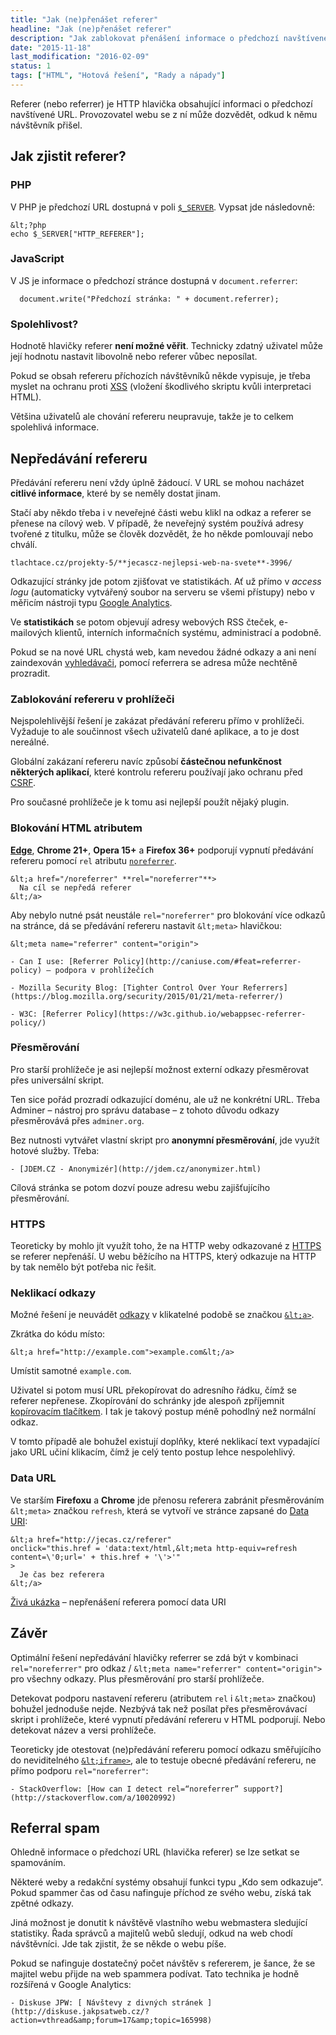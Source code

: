 ```yaml
---
title: "Jak (ne)přenášet referer"
headline: "Jak (ne)přenášet referer"
description: "Jak zablokovat přenášení informace o předchozí navštívené stránce."
date: "2015-11-18"
last_modification: "2016-02-09"
status: 1
tags: ["HTML", "Hotová řešení", "Rady a nápady"]
---
```


Referer (nebo referrer) je HTTP hlavička obsahující informaci o předchozí navštívené URL. Provozovatel webu se z ní může dozvědět, odkud k němu návštěvník přišel.

## Jak zjistit referer?

### PHP

V PHP je předchozí URL dostupná v poli [`$_SERVER`](/server). Vypsat jde následovně:

```
&lt;?php
echo $_SERVER["HTTP_REFERER"];
```

### JavaScript

V JS je informace o předchozí stránce dostupná v `document.referrer`:

      document.write("Předchozí stránka: " + document.referrer);

### Spolehlivost?

Hodnotě hlavičky referer **není možné věřit**. Technicky zdatný uživatel může její hodnotu nastavit libovolně nebo referer vůbec neposílat.

Pokud se obsah refereru příchozích návštěvníků někde vypisuje, je třeba myslet na ochranu proti [XSS](/xss) (vložení škodlivého skriptu kvůli interpretaci HTML).

Většina uživatelů ale chování refereru neupravuje, takže je to celkem spolehlivá informace.

## Nepředávání refereru

Předávání refereru není vždy úplně žádoucí. V URL se mohou nacházet **citlivé informace**, které by se neměly dostat jinam.

Stačí aby někdo třeba i v neveřejné části webu klikl na odkaz a referer se přenese na cílový web. V případě, že neveřejný systém používá adresy tvořené z titulku, může se člověk dozvědět, že ho někde pomlouvají nebo chválí.

```
tlachtace.cz/projekty-5/**jecascz-nejlepsi-web-na-svete**-3996/
```

Odkazující stránky jde potom zjišťovat ve statistikách. Ať už přímo v *access logu* (automaticky vytvářený soubor na serveru se všemi přístupy) nebo v měřicím nástroji typu [Google Analytics](/ga).

Ve **statistikách** se potom objevují adresy webových RSS čteček, e-mailových klientů, interních informačních systému, administrací a podobně.

Pokud se na nové URL chystá web, kam nevedou žádné odkazy a ani není zaindexován [vyhledávači](/seo), pomocí referrera se adresa může nechtěně prozradit.

### Zablokování refereru v prohlížeči

Nejspolehlivější řešení je zakázat předávání refereru přímo v prohlížeči. Vyžaduje to ale součinnost všech uživatelů dané aplikace, a to je dost nereálné.

Globální zakázaní refereru navíc způsobí **částečnou nefunkčnost některých aplikací**, které kontrolu refereru používají jako ochranu před [CSRF](/bezpecnost#csrf).

Pro současné prohlížeče je k tomu asi nejlepší použít nějaký plugin.

### Blokování HTML atributem

[**Edge**](/microsoft-edge), **Chrome 21+**, **Opera 15+** a **Firefox 36+** podporují vypnutí předávání refereru pomocí `rel` atributu [`noreferrer`](/noreferrer).

```
&lt;a href="/noreferrer" **rel="noreferrer"**>
  Na cíl se nepředá referer
&lt;/a>
```

Aby nebylo nutné psát neustále `rel="noreferrer"` pro blokování více odkazů na stránce, dá se předávání refereru nastavit `&lt;meta>` hlavičkou:

```
&lt;meta name="referrer" content="origin">
```

    - Can I use: [Referrer Policy](http://caniuse.com/#feat=referrer-policy) – podpora v prohlížečích

    - Mozilla Security Blog: [Tighter Control Over Your Referrers](https://blog.mozilla.org/security/2015/01/21/meta-referrer/)

    - W3C: [Referrer Policy](https://w3c.github.io/webappsec-referrer-policy/)

### Přesměrování

Pro starší prohlížeče je asi nejlepší možnost externí odkazy přesměrovat přes universální skript.

Ten sice pořád prozradí odkazující doménu, ale už ne konkrétní URL. Třeba Adminer – nástroj pro správu database – z tohoto důvodu odkazy přesměrovává přes `adminer.org`.

Bez nutnosti vytvářet vlastní skript pro **anonymní přesměrování**, jde využít hotové služby. Třeba:

    - [JDEM.CZ - Anonymizér](http://jdem.cz/anonymizer.html)

Cílová stránka se potom dozví pouze adresu webu zajišťujícího přesměrování.

### HTTPS

Teoreticky by mohlo jít využít toho, že na HTTP weby odkazované z [HTTPS](/https#referer) se referer nepřenáší. U webu běžícího na HTTPS, který odkazuje na HTTP by tak nemělo být potřeba nic řešit.

### Neklikací odkazy

Možné řešení je neuvádět [odkazy](/odkazy) v klikatelné podobě se značkou [`&lt;a>`](/odkaz).

Zkrátka do kódu místo:

```
&lt;a href="http://example.com">example.com&lt;/a>
```

Umístit samotné `example.com`.

Uživatel si potom musí URL překopírovat do adresního řádku, čímž se referer nepřenese. Zkopírování do schránky jde alespoň zpříjemnit [kopírovacím tlačítkem](/kopirovat). I tak je takový postup méně pohodlný než normální odkaz.

V tomto případě ale bohužel existují doplňky, které neklikací text vypadající jako URL učiní klikacím, čímž je celý tento postup lehce nespolehlivý.

### Data URL

Ve starším **Firefoxu** a **Chrome** jde přenosu referera zabránit přesměrováním `&lt;meta>` značkou `refresh`, která se vytvoří ve stránce zapsané do [Data URI](/data-uri):

```
&lt;a href="http://jecas.cz/referer" 
onclick="this.href = 'data:text/html,&lt;meta http-equiv=refresh content=\'0;url=' + this.href + '\'>'"
>
  Je čas bez referera
&lt;/a>
```

[Živá ukázka](http://kod.djpw.cz/qhub) – nepřenášení referera pomocí data URI

## Závěr

Optimální řešení nepředávání hlavičky referrer se zdá být v kombinaci `rel="noreferrer"` pro odkaz / `&lt;meta name="referrer" content="origin">` pro všechny odkazy. Plus přesměrování pro starší prohlížeče.

Detekovat podporu nastavení refereru (atributem `rel` i `&lt;meta>` značkou) bohužel jednoduše nejde. Nezbývá tak než posílat přes přesměrovávací skript i prohlížeče, které vypnutí předávání refereru v HTML podporují. Nebo detekovat název a versi prohlížeče.

Teoreticky jde otestovat (ne)předávání refereru pomocí odkazu směřujícího do neviditelného [`&lt;iframe>`](/ramy#iframe), ale to testuje obecné předávání refereru, ne přímo podporu `rel="noreferrer"`:

    - StackOverflow: [How can I detect rel=“noreferrer” support?](http://stackoverflow.com/a/10020992)

## Referral spam

Ohledně informace o předchozí URL (hlavička referer) se lze setkat se spamováním.

Některé weby a redakční systémy obsahují funkci typu „Kdo sem odkazuje“. Pokud spammer čas od času nafinguje příchod ze svého webu, získá tak zpětné odkazy.

Jiná možnost je donutit k návštěvě vlastního webu webmastera sledující statistiky. Řada správců a majitelů webů sledují, odkud na web chodí návštěvníci. Jde tak zjistit, že se někde o webu píše.

Pokud se nafinguje dostatečný počet návštěv s refererem, je šance, že se majitel webu přijde na web spammera podívat. Tato technika je hodně rozšířená v Google Analytics:

    - Diskuse JPW: [ Návštevy z divných stránek ](http://diskuse.jakpsatweb.cz/?action=vthread&amp;forum=17&amp;topic=165998)